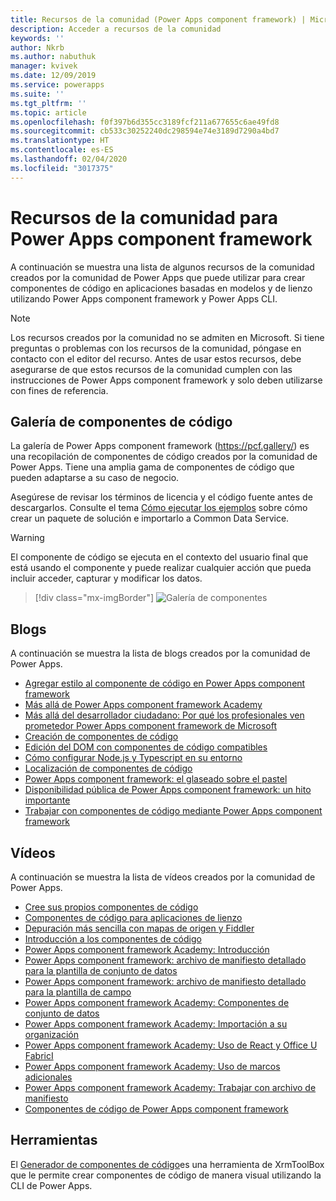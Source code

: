 ```yaml
---
title: Recursos de la comunidad (Power Apps component framework) | Microsoft Docs
description: Acceder a recursos de la comunidad
keywords: ''
author: Nkrb
ms.author: nabuthuk
manager: kvivek
ms.date: 12/09/2019
ms.service: powerapps
ms.suite: ''
ms.tgt_pltfrm: ''
ms.topic: article
ms.openlocfilehash: f0f397b6d355cc3189fcf211a677655c6ae49fd8
ms.sourcegitcommit: cb533c30252240dc298594e74e3189d7290a4bd7
ms.translationtype: HT
ms.contentlocale: es-ES
ms.lasthandoff: 02/04/2020
ms.locfileid: "3017375"
---
```

# <a name="community-resources-for-power-apps-component-framework"></a>Recursos de la comunidad para Power Apps component framework

A continuación se muestra una lista de algunos recursos de la comunidad creados por la comunidad de Power Apps que puede utilizar para crear componentes de código en aplicaciones basadas en modelos y de lienzo utilizando Power Apps component framework y Power Apps CLI. 

> [!NOTE]
> Los recursos creados por la comunidad no se admiten en Microsoft. Si tiene preguntas o problemas con los recursos de la comunidad, póngase en contacto con el editor del recurso. Antes de usar estos recursos, debe asegurarse de que estos recursos de la comunidad cumplen con las instrucciones de Power Apps component framework y solo deben utilizarse con fines de referencia. 

## <a name="code-components-gallery"></a>Galería de componentes de código

La galería de Power Apps component framework (<https://pcf.gallery/>) es una recopilación de componentes de código creados por la comunidad de Power Apps. Tiene una amplia gama de componentes de código que pueden adaptarse a su caso de negocio. 

Asegúrese de revisar los términos de licencia y el código fuente antes de descargarlos. Consulte el tema [Cómo ejecutar los ejemplos](use-sample-components.md) sobre cómo crear un paquete de solución e importarlo a Common Data Service.

> [!WARNING]
> El componente de código se ejecuta en el contexto del usuario final que está usando el componente y puede realizar cualquier acción que pueda incluir acceder, capturar y modificar los datos. 

> [!div class="mx-imgBorder"]
> ![Galería de componentes](media/pcf-gallery.PNG "Galería de componentes")

## <a name="blogs"></a>Blogs

A continuación se muestra la lista de blogs creados por la comunidad de Power Apps.

- [Agregar estilo al componente de código en Power Apps component framework](https://nishantrana.me/2019/06/06/how-to-add-style-to-custom-component-in-powerapps-component-framework/)
- [Más allá de Power Apps component framework Academy](https://www.itaintboring.com/dynamics-crm/beyond-the-powerapps-component-framework)
- [Más allá del desarrollador ciudadano: Por qué los profesionales ven prometedor Power Apps component framework de Microsoft](https://msdynamicsworld.com/story/beyond-citizen-developer-why-pros-see-promise-microsofts-powerapps-component-framework)
- [Creación de componentes de código](https://debajmecrm.com/2019/04/26/in-depth-end-end-walkthrough-develop-your-custom-controls-using-power-apps-component-framework-and-use-it-on-your-crm-interface/)
- [Edición del DOM con componentes de código compatibles](https://www.magnetismsolutions.com/blog/adammurchison/2019/05/29/editing-the-dom-with-supported-dynamics-365-custom-controls)
- [Cómo configurar Node.js y Typescript en su entorno](https://capuanodanilo.com/2019/06/11/how-to-configure-node-js-and-typescript-into-your-environment-to-develop-powerapps-component-frameworks-pcf)
- [Localización de componentes de código](https://dynamicsninja.blog/2020/01/21/pcf-localization)
- [Power Apps component framework: el glaseado sobre el pastel](https://stevemordue.com/powerapps-component-framework-frosting-on-the-cake/)
- [Disponibilidad pública de Power Apps component framework: un hito importante](https://crmindian.com/2019/04/24/public-availability-of-powerapps-component-framework-an-important-milestone-for-powerapps-and-d365/)
- [Trabajar con componentes de código mediante Power Apps component framework](https://powermaverick.dev/2019/05/18/create-custom-controls-using-powerapp-component-framework)

## <a name="videos"></a>Vídeos

A continuación se muestra la lista de vídeos creados por la comunidad de Power Apps.

- [Cree sus propios componentes de código](https://www.youtube.com/watch?v=S3Z_IUf1ncg)
- [Componentes de código para aplicaciones de lienzo](https://www.youtube.com/watch?v=bMSCkcb4xAQ&feature=emb_logo)
- [Depuración más sencilla con mapas de origen y Fiddler](https://www.youtube.com/watch?v=Ov-m5FBUj9g&feature=youtu.be)
- [Introducción a los componentes de código](https://www.youtube.com/watch?v=ylhVZUlGgQw)
- [Power Apps component framework Academy: Introducción](https://www.youtube.com/watch?v=YJ9hrKxAhTU)  
- [Power Apps component framework: archivo de manifiesto detallado para la plantilla de conjunto de datos](https://www.youtube.com/watch?v=TsTrYaOGaGo&feature=youtu.be)
- [Power Apps component framework: archivo de manifiesto detallado para la plantilla de campo](https://www.youtube.com/watch?time_continue=522&v=w40zqSsYEy0)
- [Power Apps component framework Academy: Componentes de conjunto de datos](https://www.youtube.com/watch?v=OEiM97nTD0w)
- [Power Apps component framework Academy: Importación a su organización](https://www.youtube.com/watch?v=2uO2L2xTPkc)
- [Power Apps component framework Academy: Uso de React y Office U FabricI](https://www.youtube.com/watch?v=e7JNgGlI3nE)
- [Power Apps component framework Academy: Uso de marcos adicionales](https://www.youtube.com/watch?v=cOPyyDdsEjQ)
- [Power Apps component framework Academy: Trabajar con archivo de manifiesto](https://www.youtube.com/watch?v=qbSpDVTxt7U&t=5s)
- [Componentes de código de Power Apps component framework](https://www.youtube.com/watch?v=FxWF-LCCB4g&feature=youtu.be)

## <a name="tools"></a>Herramientas

El [Generador de componentes de código](https://www.xrmtoolbox.com/plugins/Maverick.PCF.Builder/)es una herramienta de XrmToolBox que le permite crear componentes de código de manera visual utilizando la CLI de Power Apps.
